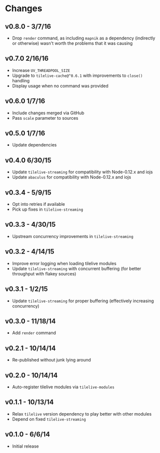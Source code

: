 # Changes

## v0.8.0 - 3/7/16

* Drop `render` command, as including `mapnik` as a dependency (indirectly or
  otherwise) wasn't worth the problems that it was causing

## v0.7.0 2/16/16

* Increase `UV_THREADPOOL_SIZE`
* Upgrade to `tilelive-cache@^0.6.1` with improvements to `close()` handling
* Display usage when no command was provided

## v0.6.0 1/7/16

* Include changes merged via GitHub
* Pass `scale` parameter to sources

## v0.5.0 1/7/16

* Update dependencies

## v0.4.0 6/30/15

* Update `tilelive-streaming` for compatibility with Node-0.12.x and iojs
* Update `abaculus` for compatibility with Node-0.12.x and iojs

## v0.3.4 - 5/9/15

* Opt into retries if available
* Pick up fixes in `tilelive-streaming`

## v0.3.3 - 4/30/15

* Upstream concurrency improvements in `tilelive-streaming`

## v0.3.2 - 4/14/15

* Improve error logging when loading tilelive modules
* Update `tilelive-streaming` with concurrent buffering (for better throughput
  with flakey sources)

## v0.3.1 - 1/2/15

* Update `tilelive-streaming` for proper buffering (effectively increasing
  concurrency)

## v0.3.0 - 11/18/14

* Add `render` command

## v0.2.1 - 10/14/14

* Re-published without junk lying around

## v0.2.0 - 10/14/14

* Auto-register tilelive modules via `tilelive-modules`

## v0.1.1 - 10/13/14

* Relax `tilelive` version dependency to play better with other modules
* Depend on fixed `tilelive-streaming`

## v0.1.0 - 6/6/14

* Initial release
